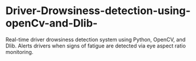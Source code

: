 # Driver-Drowsiness-detection-using-openCv-and-Dlib-
Real-time driver drowsiness detection system using Python, OpenCV, and Dlib. Alerts drivers when signs of fatigue are detected via eye aspect ratio monitoring.
